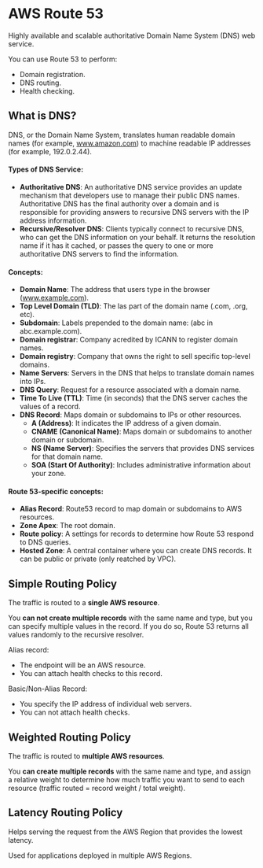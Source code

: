 # AWS Route 53

Highly available and scalable authoritative Domain Name System (DNS) web service.

You can use Route 53 to perform:
- Domain registration.
- DNS routing.
- Health checking.

## What is DNS?

DNS, or the Domain Name System, translates human readable domain names (for example, www.amazon.com) to machine readable IP addresses (for example, 192.0.2.44).

#### Types of DNS Service:
- **Authoritative DNS**: An authoritative DNS service provides an update mechanism that developers use to manage their public DNS names. Authoritative DNS has the final authority over a domain and is responsible for providing answers to recursive DNS servers with the IP address information.
- **Recursive/Resolver DNS**: Clients typically connect to recursive DNS, who can get the DNS information on your behalf. It returns the resolution name if it has it cached, or passes the query to one or more authoritative DNS servers to find the information.

#### Concepts:
- **Domain Name**: The address that users type in the browser (www.example.com).
- **Top Level Domain (TLD)**: The las part of the domain name (.com, .org, etc).
- **Subdomain**: Labels prepended to the domain name: (abc in abc.example.com).
- **Domain registrar**: Company acredited by ICANN to register domain names.
- **Domain registry**: Company that owns the right to sell specific top-level domains.
- **Name Servers**: Servers in the DNS that helps to translate domain names into IPs.
- **DNS Query**: Request for a resource associated with a domain name.
- **Time To Live (TTL)**: Time (in seconds) that the DNS server caches the values of a record.
- **DNS Record**: Maps domain or subdomains to IPs or other resources.
    - **A (Address)**: It indicates the IP address of a given domain.
    - **CNAME (Canonical Name)**: Maps domain or subdomains to another domain or subdomain.
    - **NS (Name Server)**: Specifies the servers that provides DNS services for that domain name.
    - **SOA (Start Of Authority)**: Includes administrative information about your zone.

#### Route 53-specific concepts:
- **Alias Record**: Route53 record to map domain or subdomains to AWS resources.
- **Zone Apex**: The root domain.
- **Route policy**: A settings for records to determine how Route 53 respond to DNS queries.
- **Hosted Zone**: A central container where you can create DNS records. It can be public or private (only reatched by VPC).

## Simple Routing Policy

The traffic is routed to a **single AWS resource**.

You **can not create multiple records** with the same name and type, but you can specify multiple values in the record. If you do so, Route 53 returns all values randomly to the recursive resolver.

Alias record:
- The endpoint will be an AWS resource.
- You can attach health checks to this record.

Basic/Non-Alias Record:
- You specify the IP address of individual web servers.
- You can not attach health checks.

## Weighted Routing Policy

The traffic is routed to **multiple AWS resources**.

You **can create multiple records** with the same name and type, and assign a relative weight to determine how much traffic you want to send to each resource (traffic routed = record weight / total weight).

## Latency Routing Policy

Helps serving the request from the AWS Region that provides the lowest latency.

Used for applications deployed in multiple AWS Regions.